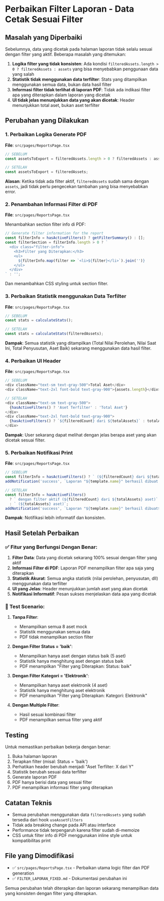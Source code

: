 # Perbaikan Filter Laporan - Data Cetak Sesuai Filter

## Masalah yang Diperbaiki

Sebelumnya, data yang dicetak pada halaman laporan tidak selalu sesuai dengan filter yang aktif. Beberapa masalah yang ditemukan:

1. **Logika filter yang tidak konsisten**: Ada kondisi `filteredAssets.length > 0 ? filteredAssets : assets` yang bisa menyebabkan penggunaan data yang salah
2. **Statistik tidak menggunakan data terfilter**: Stats yang ditampilkan menggunakan semua data, bukan data hasil filter
3. **Informasi filter tidak terlihat di laporan PDF**: Tidak ada indikasi filter apa yang diterapkan dalam laporan yang dicetak
4. **UI tidak jelas menunjukkan data yang akan dicetak**: Header menunjukkan total aset, bukan aset terfilter

## Perubahan yang Dilakukan

### 1. Perbaikan Logika Generate PDF
**File**: `src/pages/ReportsPage.tsx`

```typescript
// SEBELUM
const assetsToExport = filteredAssets.length > 0 ? filteredAssets : assets;

// SETELAH  
const assetsToExport = filteredAssets;
```

**Alasan**: Ketika tidak ada filter aktif, `filteredAssets` sudah sama dengan `assets`, jadi tidak perlu pengecekan tambahan yang bisa menyebabkan error.

### 2. Penambahan Informasi Filter di PDF
**File**: `src/pages/ReportsPage.tsx`

Menambahkan section filter info di PDF:
```typescript
// Generate filter information for the report
const filterInfo = hasActiveFilters() ? getFilterSummary() : [];
const filterSection = filterInfo.length > 0 ? `
  <div class="filter-info">
    <h3>Filter yang Diterapkan:</h3>
    <ul>
      ${filterInfo.map(filter => `<li>${filter}</li>`).join('')}
    </ul>
  </div>
` : '';
```

Dan menambahkan CSS styling untuk section filter.

### 3. Perbaikan Statistik menggunakan Data Terfilter
**File**: `src/pages/ReportsPage.tsx`

```typescript
// SEBELUM
const stats = calculateStats();

// SETELAH
const stats = calculateStats(filteredAssets);
```

**Dampak**: Semua statistik yang ditampilkan (Total Nilai Perolehan, Nilai Saat Ini, Total Penyusutan, Aset Baik) sekarang menggunakan data hasil filter.

### 4. Perbaikan UI Header
**File**: `src/pages/ReportsPage.tsx`

```typescript
// SEBELUM
<div className="text-sm text-gray-500">Total Aset</div>
<div className="text-2xl font-bold text-gray-900">{assets.length}</div>

// SETELAH
<div className="text-sm text-gray-500">
  {hasActiveFilters() ? 'Aset Terfilter' : 'Total Aset'}
</div>
<div className="text-2xl font-bold text-gray-900">
  {hasActiveFilters() ? `${filteredCount} dari ${totalAssets}` : totalAssets}
</div>
```

**Dampak**: User sekarang dapat melihat dengan jelas berapa aset yang akan dicetak sesuai filter.

### 5. Perbaikan Notifikasi Print
**File**: `src/pages/ReportsPage.tsx`

```typescript
// SEBELUM
const filterInfo = hasActiveFilters() ? ` (${filteredCount} dari ${totalAssets} aset)` : '';
addNotification('success', `Laporan "${template.name}" berhasil dibuat!${filterInfo}`);

// SETELAH
const filterInfo = hasActiveFilters() 
  ? ` dengan filter aktif (${filteredCount} dari ${totalAssets} aset)` 
  : ` (${totalAssets} aset)`;
addNotification('success', `Laporan "${template.name}" berhasil dibuat${filterInfo}`);
```

**Dampak**: Notifikasi lebih informatif dan konsisten.

## Hasil Setelah Perbaikan

### ✅ Fitur yang Berfungsi Dengan Benar:

1. **Filter Data**: Data yang dicetak sekarang 100% sesuai dengan filter yang aktif
2. **Informasi Filter di PDF**: Laporan PDF menampilkan filter apa saja yang diterapkan
3. **Statistik Akurat**: Semua angka statistik (nilai perolehan, penyusutan, dll) menggunakan data terfilter
4. **UI yang Jelas**: Header menunjukkan jumlah aset yang akan dicetak
5. **Notifikasi Informatif**: Pesan sukses menjelaskan data apa yang dicetak

### 🎯 Test Scenario:

1. **Tanpa Filter**:
   - Menampilkan semua 8 aset mock
   - Statistik menggunakan semua data
   - PDF tidak menampilkan section filter

2. **Dengan Filter Status = 'baik'**:
   - Menampilkan hanya aset dengan status baik (5 aset)
   - Statistik hanya menghitung aset dengan status baik
   - PDF menampilkan "Filter yang Diterapkan: Status: baik"

3. **Dengan Filter Kategori = 'Elektronik'**:
   - Menampilkan hanya aset elektronik (4 aset)
   - Statistik hanya menghitung aset elektronik
   - PDF menampilkan "Filter yang Diterapkan: Kategori: Elektronik"

4. **Dengan Multiple Filter**:
   - Hasil sesuai kombinasi filter
   - PDF menampilkan semua filter yang aktif

## Testing

Untuk memastikan perbaikan bekerja dengan benar:

1. Buka halaman laporan
2. Terapkan filter (misal: Status = 'baik')
3. Perhatikan header berubah menjadi "Aset Terfilter: X dari Y"
4. Statistik berubah sesuai data terfilter
5. Generate laporan PDF
6. PDF hanya berisi data yang sesuai filter
7. PDF menampilkan informasi filter yang diterapkan

## Catatan Teknis

- Semua perubahan menggunakan data `filteredAssets` yang sudah tersedia dari hook `useAssetFilters`
- Tidak ada breaking change pada API atau interface
- Performance tidak terpengaruh karena filter sudah di-memoize
- CSS untuk filter info di PDF menggunakan inline style untuk kompatibilitas print

## File yang Dimodifikasi

- ✅ `src/pages/ReportsPage.tsx` - Perbaikan utama logic filter dan PDF generation
- ✅ `FILTER_LAPORAN_FIXED.md` - Dokumentasi perubahan ini

Semua perubahan telah diterapkan dan laporan sekarang menampilkan data yang konsisten dengan filter yang diterapkan.
